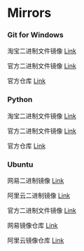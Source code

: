 # Mirrors

### Git for Windows

淘宝二进制文件镜像 [Link](https://npm.taobao.org/mirrors/git-for-windows/)

官方二进制文件镜像 [Link](https://github.com/git-for-windows/git/releases)

官方仓库 [Link](https://github.com/git-for-windows/git/)

### Python

淘宝二进制文件镜像 [Link](https://npm.taobao.org/mirrors/python/)

官方二进制文件镜像 [Link](https://www.python.org/downloads/)

官方仓库 [Link](https://www.python.org/downloads/source/)

### Ubuntu

网易二进制镜像 [Link](http://mirrors.163.com/ubuntu-releases/)

阿里云二进制镜像 [Link](https://mirrors.aliyun.com/ubuntu-releases/)

官方二进制文件镜像 [Link](http://cn.ubuntu.com/download/)

网易镜像仓库 [Link](http://mirrors.163.com/ubuntu/)

阿里云镜像仓库 [Link](https://mirrors.aliyun.com/ubuntu/)
